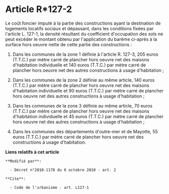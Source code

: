 # Article R*127-2

Le coût foncier imputé à la partie des constructions ayant la destination de logements locatifs sociaux et dépassant, dans
les conditions fixées par l'article L. 127-1, la densité résultant du coefficient d'occupation des sols ne peut excéder le
montant obtenu par l'application du barème ci-après à la surface hors oeuvre nette de cette partie des constructions : 

1. Dans les communes de la zone 1 définie à l'article R. 127-3, 205 euros (T.T.C.) par mètre carré de plancher hors oeuvre
net des maisons d'habitation individuelle et 140 euros (T.T.C.) par mètre carré de plancher hors oeuvre net des autres
constructions à usage d'habitation ; 

2. Dans les communes de la zone 2 définie au même article, 140 euros (T.T.C.) par mètre carré de plancher hors oeuvre net des
maisons d'habitation individuelle et 90 euros (T.T.C.) par mètre carré de plancher hors oeuvre net des autres constructions à
usage d'habitation ; 

3. Dans les communes de la zone 3 définie au même article, 70 euros (T.T.C.) par mètre carré de plancher hors oeuvre net des
maisons d'habitation individuelle et 45 euros (T.T.C.) par mètre carré de plancher hors oeuvre net des autres constructions à
usage d'habitation ; 

4. Dans les communes des départements d'outre-mer et de Mayotte, 55 euros (T.T.C.) par mètre carré de plancher hors oeuvre
net des constructions à usage d'habitation.

**Liens relatifs à cet article**

	**Modifié par**:

	  - Décret n°2010-1178 du 6 octobre 2010 - art. 2

	**Cite**:

	  - Code de l'urbanisme - art. L127-1
